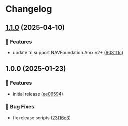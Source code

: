 # Changelog

## [1.1.0](https://github.com/Norgate-AV/NAVDatabase.Amx.SVSIDecoder/compare/v1.0.0...v1.1.0) (2025-04-10)

### 🌟 Features

- update to support NAVFoundation.Amx v2+ ([908111c](https://github.com/Norgate-AV/NAVDatabase.Amx.SVSIDecoder/commit/908111cc09fa40801cb9e3c4e010998a4013f61e))

## 1.0.0 (2025-01-23)

### 🌟 Features

- initial release ([ee06594](https://github.com/Norgate-AV/NAVDatabase.Amx.SVSIDecoder/commit/ee065942f059799158b73070d9d6ebfb3c887359))

### 🐛 Bug Fixes

- fix release scripts ([23f16e3](https://github.com/Norgate-AV/NAVDatabase.Amx.SVSIDecoder/commit/23f16e3d8ffcb0b68a346113eeda9e047b71fbd5))
